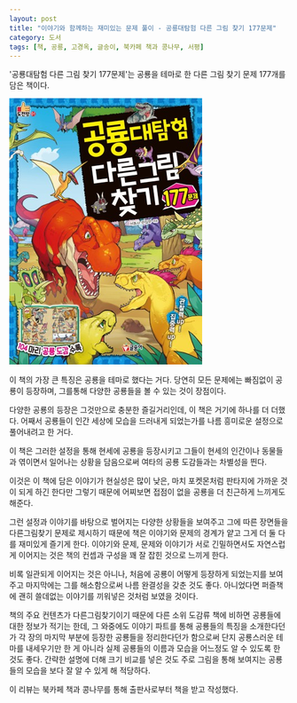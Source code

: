 ```yaml
---
layout: post
title: "이야기와 함께하는 재미있는 문제 풀이 - 공룡대탐험 다른 그림 찾기 177문제"
category: 도서
tags: [책, 공룡, 고경옥, 글송이, 북카페 책과 콩나무, 서평]
---
```


'공룡대탐험 다른 그림 찾기 177문제'는
공룡을 테마로 한 다른 그림 찾기 문제 177개를 담은 책이다.

![표지](/images/daiboken-kyoryu-machigai-sagashi-177mon-book-h480.jpg)

이 책의 가장 큰 특징은 공룡을 테마로 했다는 거다.
당연히 모든 문제에는 빠짐없이 공룡이 등장하며,
그를통해 다양한 공룡들을 볼 수 있는 것이 장점이다.

다양한 공룡의 등장은 그것만으로 충분한 즐길거리인데,
이 책은 거기에 하나를 더 더했다.
어째서 공룡들이 인간 세상에 모습을 드러내게 되었는가를
나름 흥미로운 설정으로 풀어내려고 한 거다.

이 책은 그러한 설정을 통해 현세에 공룡을 등장시키고
그들이 현세의 인간이나 동물들과 엮이면서 일어나는 상황을 담음으로써
여타의 공룡 도감들과는 차별성을 띈다.

이것은 이 책에 담은 이야기가 현실성은 많이 낮은, 마치 포켓몬처럼 판타지에 가까운 것이 되게 하긴 한다만
그렇기 때문에 어찌보면 접점이 없을 공룡을 더 친근하게 느끼게도 해준다.

그런 설정과 이야기를 바탕으로 벌어지는 다양한 상황들을 보여주고
그에 따른 장면들을 다른그림찾기 문제로 제시하기 때문에
책은 이야기와 문제의 경계가 얕고
그게 더 둘 다를 재미있게 즐기게 한다.
이야기와 문제, 문제와 이야기가 서로 긴밀하면서도 자연스럽게 이어지는 것은
책의 컨셉과 구성을 꽤 잘 잡힌 것으로 느끼게 한다.

비록 일관되게 이어지는 것은 아니나,
처음에 공룡이 어떻게 등장하게 되었는지를 보여주고
마지막에는 그를 해소함으로써
나름 완결성을 갖춘 것도 좋다.
아니었다면 퍼즐책에 괜히 쓸데없는 이야기를 끼워넣은 것처럼 보였을 것이다.

책의 주요 컨텐츠가 다른그림찾기이기 때문에
다른 소위 도감류 책에 비하면 공룡들에 대한 정보가 적기는 한데,
그 와중에도 이야기 파트를 통해 공룡들의 특징을 소개한다던가
각 장의 마지막 부분에 등장한 공룡들을 정리한다던가 함으로써
단지 공룡스러운 테마를 내세우기만 한 게 아니라
실제 공룡들의 이름과 모습을 어느정도 알 수 있도록 한 것도 좋다.
간략한 설명에 더해 크기 비교를 넣은 것도
주로 그림을 통해 보여지는 공룡들의 모습을
보다 잘 알 수 있게 해 적당하다.



<div class="im im-info">
이 리뷰는 북카페 책과 콩나무를 통해 출판사로부터 책을 받고 작성했다.
</div>
